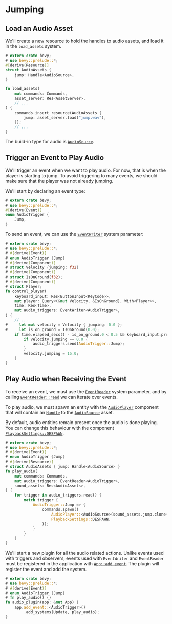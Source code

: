 # Jumping

## Load an Audio Asset

We'll create a new resource to hold the handles to audio assets, and load it in the `load_assets`  system.

```rust
# extern crate bevy;
# use bevy::prelude::*;
#[derive(Resource)]
struct AudioAssets {
    jump: Handle<AudioSource>,
}

fn load_assets(
    mut commands: Commands,
    asset_server: Res<AssetServer>,
    // ...
) {
    commands.insert_resource(AudioAssets {
        jump: asset_server.load("jump.wav"),
    });
    // ...
}

```

The build-in type for audio is [`AudioSource`](https://docs.rs/bevy/0.15.0-rc.3/bevy/audio/struct.AudioSource.html).

## Trigger an Event to Play Audio

We'll trigger an event when we want to play audio. For now, that is when the player is starting to jump. To avoid triggering to many events, we should make sure that the player was not already jumping.

We'll start by declaring an event type:

```rust
# extern crate bevy;
# use bevy::prelude::*;
#[derive(Event)]
enum AudioTrigger {
    Jump,
}
```

To send an event, we can use the [`EventWriter`](https://docs.rs/bevy/0.15.0-rc.3/bevy/ecs/event/struct.EventWriter.html) system parameter:

```rust
# extern crate bevy;
# use bevy::prelude::*;
# #[derive(Event)]
# enum AudioTrigger {Jump}
# #[derive(Component)]
# struct Velocity {jumping: f32}
# #[derive(Component)]
# struct IsOnGround(f32);
# #[derive(Component)]
# struct Player;
fn control_player(
    keyboard_input: Res<ButtonInput<KeyCode>>,
    mut player: Query<(&mut Velocity, &IsOnGround), With<Player>>,
    time: Res<Time>,
    mut audio_triggers: EventWriter<AudioTrigger>,
) {
    // ...
#     let mut velocity = Velocity { jumping: 0.0 };
#     let is_on_ground = IsOnGround(0.0);
    if time.elapsed_secs() - is_on_ground.0 < 0.5 && keyboard_input.pressed(KeyCode::Space) {
        if velocity.jumping == 0.0 {
            audio_triggers.send(AudioTrigger::Jump);
        }
        velocity.jumping = 15.0;
    }
}
```

## Play Audio when Receiving the Event

To receive an event, we must use the [`EventReader`](https://docs.rs/bevy/0.15.0-rc.3/bevy/ecs/event/struct.EventReader.html) system parameter, and by calling [`EventReader::read`](https://docs.rs/bevy/0.15.0-rc.3/bevy/ecs/event/struct.EventReader.html#method.read) we can iterate over events.

To play audio, we must spawn an entity with the [`AudioPlayer`](https://docs.rs/bevy/0.15.0-rc.3/bevy/audio/struct.AudioPlayer.html) component that will contain an [`Handle`](https://docs.rs/bevy/0.15.0-rc.3/bevy/asset/enum.Handle.html) to the [`AudioSource`](https://docs.rs/bevy/0.15.0-rc.3/bevy/audio/struct.AudioSource.html) asset.

By default, audio entities remain present once the audio is done playing. You can change this behaviour with the component [`PlaybackSettings::DESPAWN`](https://docs.rs/bevy/0.15.0-rc.3/bevy/audio/struct.PlaybackSettings.html#associatedconstant.DESPAWN).

```rust
# extern crate bevy;
# use bevy::prelude::*;
# #[derive(Event)]
# enum AudioTrigger {Jump}
# #[derive(Resource)]
# struct AudioAssets { jump: Handle<AudioSource> }
fn play_audio(
    mut commands: Commands,
    mut audio_triggers: EventReader<AudioTrigger>,
    sound_assets: Res<AudioAssets>,
) {
    for trigger in audio_triggers.read() {
        match trigger {
            AudioTrigger::Jump => {
                commands.spawn((
                    AudioPlayer::<AudioSource>(sound_assets.jump.clone()),
                    PlaybackSettings::DESPAWN,
                ));
            }
        }
    }
}
```

We'll start a new plugin for all the audio related actions. Unlike events used with triggers and observers, events used with `EventWriter` and `EventReader` must be registered in the application with [`App::add_event`](https://docs.rs/bevy/0.15.0-rc.3/bevy/app/struct.App.html#method.add_event). The plugin will register the event and add the system.

```rust
# extern crate bevy;
# use bevy::prelude::*;
# #[derive(Event)]
# enum AudioTrigger {Jump}
# fn play_audio() {}
fn audio_plugin(app: &mut App) {
    app.add_event::<AudioTrigger>()
        .add_systems(Update, play_audio);
}

```
